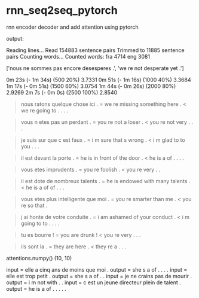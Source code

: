 # rnn_seq2seq_pytorch
rnn encoder decoder and add attention using pytorch

output:

Reading lines...
Read 154883 sentence pairs
Trimmed to 11885 sentence pairs
Counting words...
Counted words:
fra 4714
eng 3081

['nous ne sommes pas encore desesperes .', 'we re not desperate yet .']

0m 23s (- 1m 34s) (500 20%) 3.7331
0m 51s (- 1m 16s) (1000 40%) 3.3684
1m 17s (- 0m 51s) (1500 60%) 3.0754
1m 44s (- 0m 26s) (2000 80%) 2.9269
2m 7s (- 0m 0s) (2500 100%) 2.8540
> nous ratons quelque chose ici .
= we re missing something here .
< we re going to . . . . <EOS>

> vous n etes pas un perdant .
= you re not a loser .
< you re not very . . . <EOS>

> je suis sur que c est faux .
= i m sure that s wrong .
< i m glad to to you . . . <EOS>

> il est devant la porte .
= he is in front of the door .
< he is a of . . . . <EOS>

> vous etes imprudents .
= you re foolish .
< you re very . . <EOS>

> il est dote de nombreux talents .
= he is endowed with many talents .
< he is a of of . . . <EOS>

> vous etes plus intelligente que moi .
= you re smarter than me .
< you re so that . <EOS>

> j ai honte de votre conduite .
= i am ashamed of your conduct .
< i m going to to . . . . <EOS>

> tu es bourre !
= you are drunk !
< you re very . . . <EOS>

> ils sont la .
= they are here .
< they re a . . . <EOS>

attentions.numpy() (10, 10)

input = elle a cinq ans de moins que moi .
output = she s a of . . . . <EOS>
input = elle est trop petit .
output = she s a of . . <EOS>
input = je ne crains pas de mourir .
output = i m not with . . <EOS>
input = c est un jeune directeur plein de talent .
output = he is a of . . . . . <EOS>
